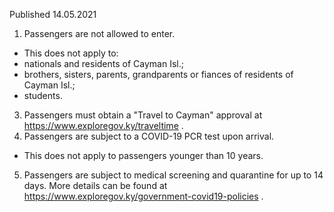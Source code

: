 Published 14.05.2021
1. Passengers are not allowed to enter.
- This does not apply to:
- nationals and residents of Cayman Isl.;
- brothers, sisters, parents, grandparents or fiances of residents of Cayman Isl.;
- students.
3. Passengers must obtain a "Travel to Cayman" approval at <a href="https://www.exploregov.ky/traveltime">https://www.exploregov.ky/traveltime</a> .
4. Passengers are subject to a COVID-19 PCR test upon arrival.
- This does not apply to passengers younger than 10 years.
5. Passengers are subject to medical screening and quarantine for up to 14 days. More details can be found at <a href="https://www.exploregov.ky/government-covid19-policies">https://www.exploregov.ky/government-covid19-policies</a> .

